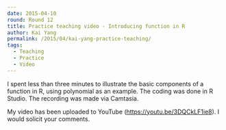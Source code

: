 ```yaml
---
date: 2015-04-10
round: Round 12
title: Practice teaching video - Introducing function in R
author: Kai Yang
permalink: /2015/04/kai-yang-practice-teaching/
tags:
  - Teaching
  - Practice
  - Video
---
```


I spent less than three minutes to illustrate the basic components of a function in R, using polynomial as an example. The coding was done in R Studio. The recording was made via Camtasia.

My video has been uploaded to YouTube (https://youtu.be/3DQCkLF1ie8). I would solicit your comments.

